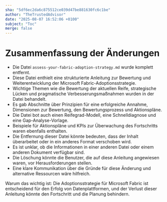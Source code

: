 ```yaml
---
sha: "5df6ec2da6c875512ce039d47be881630fc6c1be"
author: "TheTrustedAdvisor"
date: "2025-08-07 16:52:06 +0100"
subject: "Toc"
merge: false
---
```


# Zusammenfassung der Änderungen

- Die Datei `assess-your-fabric-adoption-strategy.md` wurde komplett entfernt.
- Diese Datei enthielt eine strukturierte Anleitung zur Bewertung und Weiterentwicklung der Microsoft Fabric-Adoptionsstrategie.
- Wichtige Themen wie die Bewertung der aktuellen Reife, strategische Lücken und pragmatische Verbesserungsmaßnahmen wurden in der Datei behandelt.
- Es gab Abschnitte über Prinzipien für eine erfolgreiche Annahme, Dimensionen zur Bewertung, den Bewertungsprozess und Aktionspläne.
- Die Datei bot auch einen Reifegrad-Modell, eine Schnelldiagnose und eine Gap-Analyse-Vorlage.
- Beispiele für Aktionspläne und KPIs zur Überwachung des Fortschritts waren ebenfalls enthalten.
- Die Entfernung dieser Datei könnte bedeuten, dass der Inhalt überarbeitet oder in ein anderes Format verschoben wird.
- Es ist unklar, ob die Informationen in einer anderen Datei oder einem anderen Dokument verfügbar sind.
- Die Löschung könnte die Benutzer, die auf diese Anleitung angewiesen waren, vor Herausforderungen stellen.
- Eine klare Kommunikation über die Gründe für diese Änderung und alternative Ressourcen wäre hilfreich.

Warum das wichtig ist: Die Adoptionsstrategie für Microsoft Fabric ist entscheidend für den Erfolg von Datenplattformen, und der Verlust dieser Anleitung könnte den Fortschritt und die Planung behindern.

